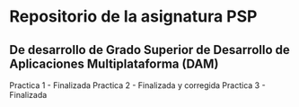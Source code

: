 # Repositorio de la asignatura PSP
## De desarrollo de Grado Superior de Desarrollo de Aplicaciones Multiplataforma (DAM)

Practica 1 - Finalizada
Practica 2 - Finalizada y corregida
Practica 3 - Finalizada
